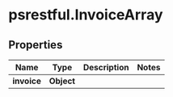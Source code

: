 # psrestful.InvoiceArray

## Properties
Name | Type | Description | Notes
------------ | ------------- | ------------- | -------------
**invoice** | **Object** |  | 
